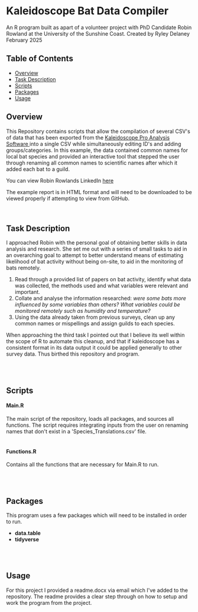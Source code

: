 # Kaleidoscope Bat Data Compiler
An R program built as apart of a volunteer project with PhD Candidate Robin Rowland at the University of the Sunshine Coast.
Created by Ryley Delaney February 2025

## Table of Contents  
- [Overview](#overview)
- [Task Description](#task-description)
- [Scripts](#scripts)
- [Packages](#packages)
- [Usage](#usage)


## Overview
<p>This Repository contains scripts that allow the compilation of several CSV's of data that has been exported from the  <a href=https://www.wildlifeacoustics.com/products/kaleidoscope-pro> Kaleidoscope Pro Analysis Software </a> into a single CSV while simultaneously editing ID's and adding groups/categories. In this example, the data contained common names for local bat species and provided an interactive tool that stepped the user through renaming all common names to scientific names after which it added each bat to a guild.</p>

You can view Robin Rowlands LinkedIn <a href="[https://github.com/OakAlice](https://www.linkedin.com/in/robin-rowland-3b16a3152/?originalSubdomain=au)"> here </a> </p>
<p> The example report is in HTML format and will need to be downloaded to be viewed properly if attempting to view from GitHub.</p>

<br>

## Task Description
<p>I approached Robin with the personal goal of obtaining better skills in data analysis and research. She set me out with a series of small tasks to aid in an overarching goal to attempt to better understand means of estimating likelihood of bat activity without being on-site, to aid in the monitoring of bats remotely.</p>
<ol>
<li> Read through a provided list of papers on bat activity, identify what data was collected, the methods used and what variables were relevant and important.</li>  
<li> Collate and analyse the information researched: <i>were some bats more influenced by some variables than others? What variables could be monitored remotely such as humidity and temperature?</i></li>
<li> Using the data already taken from previous surveys, clean up any common names or mispellings and assign guilds to each species.</li>
</ol>
<p> When approaching the third task I pointed out that I believe its well within the scope of R to automate this cleanup, and that if kaleidoscope has a consistent format in its data output it could be applied generally to other survey data. Thus birthed this repository and program.</p>

<br><br>

## Scripts
<h4>Main.R </h4>
The main script of the repository, loads all packages, and sources all functions. The script requires integrating inputs from the user on renaming names that don't exist in a 'Species_Translations.csv' file.
<br><br>
<h4> Functions.R </h4>
Contains all the functions that are necessary for Main.R to run.

<br><br>

## Packages
This program uses a few packages which will need to be installed in order to run.
<ul>
<li> <b>data.table</b>
<li> <b>tidyverse</b>
</ul>

<br><br>

## Usage

<p>For this project I provided a readme.docx via email which I've added to the repository. The readme provides a clear step through on how to setup and work the program from the project.</p>
